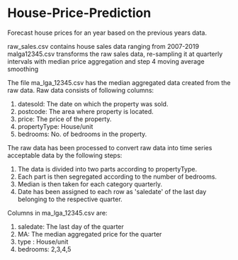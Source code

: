 # House-Price-Prediction
Forecast house prices for an year based on the previous years data.

raw_sales.csv contains house sales data ranging from 2007-2019
malga12345.csv transforms the raw sales data, re-sampling it at quarterly intervals with median price aggregation and step 4 moving average smoothing

The file ma_lga_12345.csv has the median aggregated data 
created from the raw data.
Raw data consists of following columns:
1. datesold: The date on which the property was sold.
2. postcode: The area where property is located.
3. price: The price of the property.
4. propertyType: House/unit
5. bedrooms: No. of bedrooms in the property.


The raw data has been processed to convert raw data into time series 
acceptable data by the following steps:
1. The data is divided into two parts according to propertyType.
2. Each part is then segregated according to the number of bedrooms.
3. Median is then taken for each category quarterly.
4. Date has been assigned to each row as 'saledate' of the last day belonging to the 
respective quarter.


Columns in ma_lga_12345.csv are:
1. saledate: The last day of the quarter
2. MA: The median aggregated price for the quarter
3. type : House/unit
4. bedrooms: 2,3,4,5
